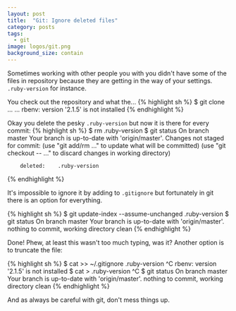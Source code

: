 ```yaml
---
layout: post
title:  "Git: Ignore deleted files"
category: posts
tags:
  - git
image: logos/git.png
background_size: contain
---
```

Sometimes working with other people you with you didn't have some of the files
in repository because they are getting in the way of your settings. `.ruby-version`
for instance.

You check out the repository and what the...
{% highlight sh %}
$ git clone ...
...
rbenv: version '2.1.5' is not installed
{% endhighlight %}

Okay you delete the pesky `.ruby-version` but now it is there for every commit:
{% highlight sh %}
$ rm .ruby-version
$ git status
On branch master
Your branch is up-to-date with 'origin/master'.
Changes not staged for commit:
  (use "git add/rm <file>..." to update what will be committed)
  (use "git checkout -- <file>..." to discard changes in working directory)

        deleted:    .ruby-version
{% endhighlight %}

It's impossible to ignore it by adding to `.gitignore` but fortunately in git
there is an option for everything.

{% highlight sh %}
$ git update-index --assume-unchanged .ruby-version
$ git status
On branch master
Your branch is up-to-date with 'origin/master'.
nothing to commit, working directory clean
{% endhighlight %}

Done! Phew, at least this wasn't too much typing, was it? Another option is to truncate the file:

{% highlight sh %}
$ cat >> ~/.gitignore
.ruby-version
^C
rbenv: version '2.1.5' is not installed
$ cat > .ruby-version
^C
$ git status
On branch master
Your branch is up-to-date with 'origin/master'.
nothing to commit, working directory clean
{% endhighlight %}

And as always be careful with git, don't mess things up.
